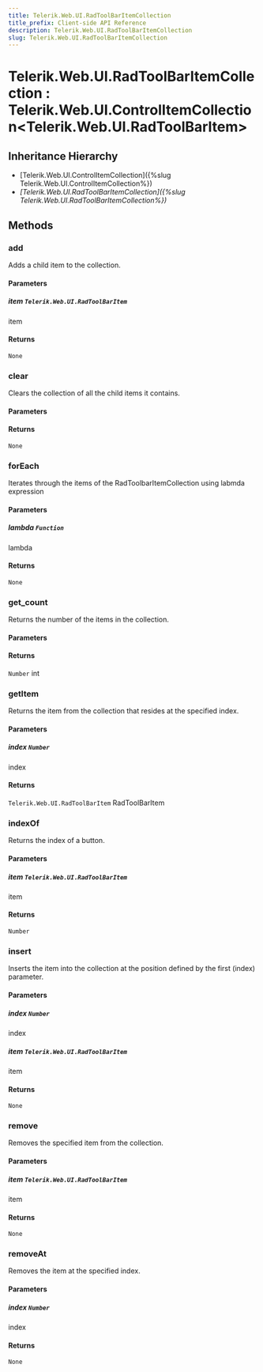 ```yaml
---
title: Telerik.Web.UI.RadToolBarItemCollection
title_prefix: Client-side API Reference
description: Telerik.Web.UI.RadToolBarItemCollection
slug: Telerik.Web.UI.RadToolBarItemCollection
---
```


# Telerik.Web.UI.RadToolBarItemCollection : Telerik.Web.UI.ControlItemCollection<Telerik.Web.UI.RadToolBarItem>

## Inheritance Hierarchy

* [Telerik.Web.UI.ControlItemCollection]({%slug Telerik.Web.UI.ControlItemCollection%})
* *[Telerik.Web.UI.RadToolBarItemCollection]({%slug Telerik.Web.UI.RadToolBarItemCollection%})*


## Methods

### add

Adds a child item to the collection.

#### Parameters

##### item `Telerik.Web.UI.RadToolBarItem`

item

#### Returns

`None` 

### clear

Clears the collection of all the child items it contains.

#### Parameters

#### Returns

`None` 

### forEach

Iterates through the items of the RadToolbarItemCollection using labmda expression

#### Parameters

##### lambda `Function`

lambda

#### Returns

`None` 

### get_count

Returns the number of the items in the collection.

#### Parameters

#### Returns

`Number` int

### getItem

Returns the item from the collection that resides at the specified index.

#### Parameters

##### index `Number`

index

#### Returns

`Telerik.Web.UI.RadToolBarItem` RadToolBarItem

### indexOf

Returns the index of a button.

#### Parameters

##### item `Telerik.Web.UI.RadToolBarItem`

item

#### Returns

`Number` 

### insert

Inserts the item into the collection at the position defined by the first (index) parameter.

#### Parameters

##### index `Number`

index

##### item `Telerik.Web.UI.RadToolBarItem`

item

#### Returns

`None` 

### remove

Removes the specified item from the collection.

#### Parameters

##### item `Telerik.Web.UI.RadToolBarItem`

item

#### Returns

`None` 

### removeAt

Removes the item at the specified index.

#### Parameters

##### index `Number`

index

#### Returns

`None` 



